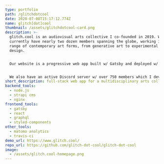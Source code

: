 ```yaml
---
type: portfolio
path: /glitchdotcool
date: 2020-07-08T15:17:12.774Z
name: glitch[dot]cool
thumbnail: /assets/glitchdotcool-card.png
description: >-
  glitch.cool is an audiovisual arts collective I co-founded in 2019. We
  currently have nearly two dozen members spanning the globe, working in a wide
  range of contemporary art forms, from generative art to experimental sound
  design.


  Our website is a progressive web app built w/ Gatsby and deployed w/ continuous integration to Netlify. We currently have 15 contributors to the site who post content using Strapi CMS. I also set up Matomo, an open source privacy-respecting analytics solution, which runs on a LAMP (Linux, Apache, MySQL, PHP) stack deployed to Linode. To date the site has attracted over 20k visitors and has served over 4k downloads of our royalty-free sample packs.


  We also have an active Discord server w/ over 750 members which I developed a node.js-based bot for. 
short_description: full-stack web app for a multidisciplinary arts collective
backend_tools:
  - node.js
  - strapi cms
  - nginx
frontend_tools:
  - gatsby
  - react
  - graphql
  - styled-components
other_tools:
  - matomo analytics
  - travis-ci
demo_url: https://www.glitch.cool/
repo_url: https://github.com/glitch-dot-cool/glitch-dot-cool
image:
  - /assets/glitch.cool-homepage.png
---
```

